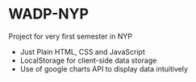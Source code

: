 # WADP-NYP
Project for very first semester in NYP

- Just Plain HTML, CSS and JavaScript
-	LocalStorage for client-side data storage
-	Use of google charts API to display data intuitively
